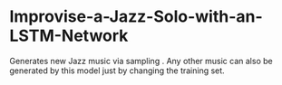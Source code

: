 # Improvise-a-Jazz-Solo-with-an-LSTM-Network
Generates new  Jazz music  via sampling .  Any other music can also be generated  by this model just by changing the training set.
